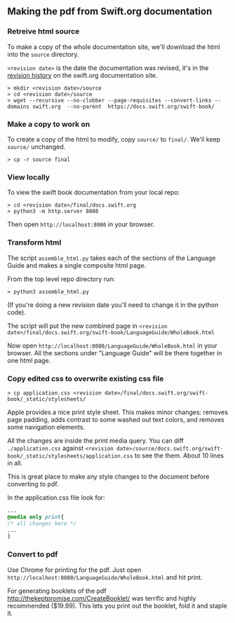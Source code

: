 ## Making the pdf from Swift.org documentation

### Retreive html source

To make a copy of the whole documentation site, we'll download the html into the `source` directory.

`<revision date>` is the date the documentation was revised, it's in the [revision history](https://docs.swift.org/swift-book/RevisionHistory/RevisionHistory.html) on the swift.org documentation site.

```
> mkdir <revision date>/source
> cd <revision date>/source
> wget --recursive --no-clobber --page-requisites --convert-links --domains swift.org  --no-parent  https://docs.swift.org/swift-book/
```

### Make a copy to work on

To create a copy of the html to modify, copy `source/` to `final/`. We'll keep `source/` unchanged.

```
> cp -r source final
```
### View locally

To view the swift book documentation from your local repo:

```
> cd <revision date>/final/docs.swift.org
> python3 -m http.server 8080
```
Then open  `http://localhost:8080` in your browser. 

### Transform html

The script `assemble_html.py` takes each of the sections of the Language Guide and makes a single composite html page.

From the top level repo directory run:


```
> python3 assemble_html.py 
```

(If you're doing a new revision date you'll need to change it in the python code).

The script will put the new combined page in `<revision date>/final/docs.swift.org/swift-book/LanguageGuide/WholeBook.html`

Now open `http://localhost:8080/LanguageGuide/WholeBook.html` in your browser. All the sections under "Language Guide" will be there together in one html page. 

### Copy edited css to overwrite existing css file

```
> cp application.css <revision date>/final/docs.swift.org/swift-book/_static/stylesheets/
```

Apple provides a nice print style sheet. This makes minor changes: removes page padding, adds contrast to some washed out text colors, and removes some navigation elements.

All the changes are inside the print media query. You can diff `./application.css` against `<revision date>/source/docs.swift.org/swift-book/_static/stylesheets/application.css` to see the them. About 10 lines in all.

This is great place to make any style changes to the document before converting to pdf.

In the application.css file look for:
```css
...
@media only print{
/* all changes here */
...
}

```

### Convert to pdf

Use Chrome for printing for the pdf. Just open `http://localhost:8080/LanguageGuide/WholeBook.html` and hit print. 

For generating booklets of the pdf http://thekeptpromise.com/CreateBooklet/ was terrific and highly recommended ($19.99). This lets you print out the booklet, fold it and staple it.



